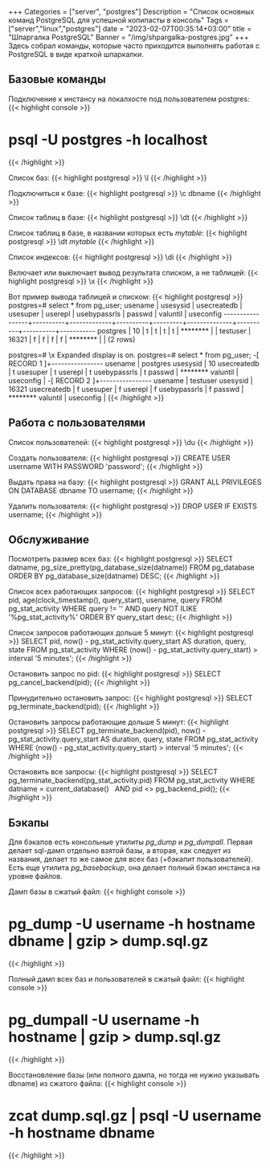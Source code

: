 +++
Categories = ["server", "postgres"]
Description = "Список основных команд PostgreSQL для успешной копипасты в консоль"
Tags = ["server","linux","postgres"]
date = "2023-02-07T00:35:14+03:00"
title = "Шпаргалка PostgreSQL"
Banner = "/img/shpargalka-postgres.jpg"
+++
Здесь собрал команды, которые часто приходится выполнять работая с PostgreSQL в виде краткой шпаркалки.
<!--more-->

## Базовые команды

Подключение к инстансу на локалхосте под пользователем postgres:
{{< highlight console >}}
# psql -U postgres -h localhost
{{< /highlight >}}

Список баз:
{{< highlight postgresql >}}
\l
{{< /highlight >}}

Подключиться к базе:
{{< highlight postgresql >}}
\c dbname
{{< /highlight >}}

Cписок таблиц в базе:
{{< highlight postgresql >}}
\dt
{{< /highlight >}}

Cписок таблиц в базе, в названии которых есть *mytable*:
{{< highlight postgresql >}}
\dt *mytable*
{{< /highlight >}}

Cписок индексов:
{{< highlight postgresql >}}
\di
{{< /highlight >}}


Включает или выключает вывод результата списком, а не таблицей:
{{< highlight postgresql >}}
\x
{{< /highlight >}}

Вот пример вывода таблицей и списком:
{{< highlight postgresql >}}
postgres=# select * from pg_user;
     usename     | usesysid | usecreatedb | usesuper | userepl | usebypassrls |  passwd  | valuntil | useconfig
-----------------+----------+-------------+----------+---------+--------------+----------+----------+-----------
 postgres        |       10 | t           | t        | t       | t            | ******** |          |
 testuser        |    16321 | f           | f        | f       | f            | ******** |          |
(2 rows)

postgres=# \x
Expanded display is on.
postgres=# select * from pg_user;
-[ RECORD 1 ]+----------------
usename      | postgres
usesysid     | 10
usecreatedb  | t
usesuper     | t
userepl      | t
usebypassrls | t
passwd       | ********
valuntil     |
useconfig    |
-[ RECORD 2 ]+----------------
usename      | testuser
usesysid     | 16321
usecreatedb  | f
usesuper     | f
userepl      | f
usebypassrls | f
passwd       | ********
valuntil     |
useconfig    |
{{< /highlight >}}


## Работа с пользователями

Список пользователей:
{{< highlight postgresql >}}
\du
{{< /highlight >}}

Создать пользователя:
{{< highlight postgresql >}}
CREATE USER username WITH PASSWORD 'password';
{{< /highlight >}}

Выдать права на базу:
{{< highlight postgresql >}}
GRANT ALL PRIVILEGES ON DATABASE dbname TO username;
{{< /highlight >}}

Удалить пользователя:
{{< highlight postgresql >}}
DROP USER IF EXISTS username;
{{< /highlight >}}


## Обслуживание

Посмотреть размер всех баз:
{{< highlight postgresql >}}
SELECT datname, pg_size_pretty(pg_database_size(datname))
FROM pg_database
ORDER BY pg_database_size(datname) DESC;
{{< /highlight >}}

Список всех работающих запросов:
{{< highlight postgresql >}}
SELECT 
  pid,
  age(clock_timestamp(), query_start),
  usename,
  query 
FROM pg_stat_activity 
WHERE query != '<IDLE>' AND query NOT ILIKE '%pg_stat_activity%' 
ORDER BY query_start desc;
{{< /highlight >}}

Список запросов работающих дольше 5 минут:
{{< highlight postgresql >}}
SELECT
  pid,
  now() - pg_stat_activity.query_start AS duration,
  query,
  state
FROM pg_stat_activity
WHERE (now() - pg_stat_activity.query_start) > interval '5 minutes';
{{< /highlight >}}

Остановить запрос по pid:
{{< highlight postgresql >}}
SELECT pg_cancel_backend(pid);
{{< /highlight >}}

Принудительно остановить запрос:
{{< highlight postgresql >}}
SELECT pg_terminate_backend(pid);
{{< /highlight >}}

Остановить запросы работающие дольше 5 минут:
{{< highlight postgresql >}}
SELECT
  pg_terminate_backend(pid),
  now() - pg_stat_activity.query_start AS duration,
  query,
  state
FROM pg_stat_activity
WHERE (now() - pg_stat_activity.query_start) > interval '5 minutes';
{{< /highlight >}}

Остановить все запросы:
{{< highlight postgresql >}}
SELECT pg_terminate_backend(pg_stat_activity.pid)
FROM pg_stat_activity
WHERE datname = current_database()  
  AND pid <> pg_backend_pid();
{{< /highlight >}}

## Бэкапы

Для бэкапов есть консольные утилиты *pg_dump* и *pg_dumpall*. Первая делает sql-дамп отдельно взятой базы, а вторая, как следует из названия, делает то же самое для всех баз (+бэкапит пользователей). Есть еще утилита *pg_basebackup*, она делает полный бэкап инстанса на уровне файлов.

Дамп базы в сжатый файл:
{{< highlight console >}}
# pg_dump -U username -h hostname dbname | gzip > dump.sql.gz
{{< /highlight >}}

Полный дамп всех баз и пользователей в сжатый файл:
{{< highlight console >}}
# pg_dumpall -U username -h hostname | gzip > dump.sql.gz
{{< /highlight >}}

Восстановление базы (или полного дампа, но тогда не нужно указывать dbname) из сжатого файла:
{{< highlight console >}}
# zcat dump.sql.gz | psql -U username -h hostname dbname
{{< /highlight >}}

